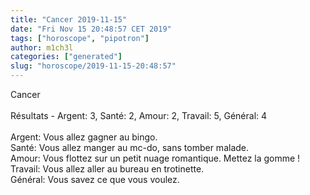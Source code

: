 ```yaml
---
title: "Cancer 2019-11-15"
date: "Fri Nov 15 20:48:57 CET 2019"
tags: ["horoscope", "pipotron"]
author: m1ch3l
categories: ["generated"]
slug: "horoscope/2019-11-15-20:48:57"
---
```


Cancer<br>
<br>
Résultats - Argent: 3, Santé: 2, Amour: 2, Travail: 5, Général: 4<br>
<br>
Argent:  Vous allez gagner au bingo. <br>
Santé:   Vous allez manger au mc-do, sans tomber malade. <br>
Amour:   Vous flottez sur un petit nuage romantique. Mettez la gomme !<br>
Travail: Vous allez aller au bureau en trotinette. <br>
Général: Vous savez ce que vous voulez.<br>

